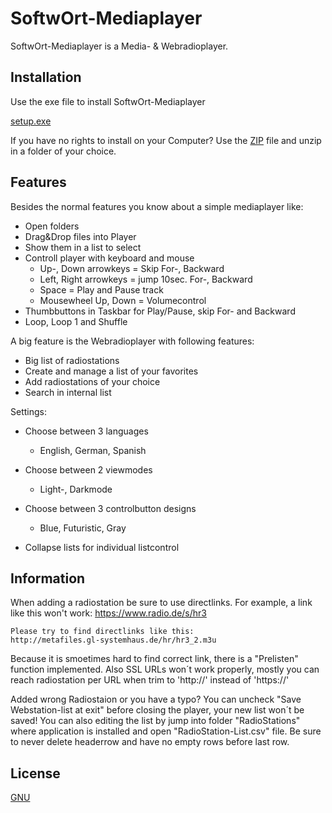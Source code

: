 # SoftwOrt-Mediaplayer

SoftwOrt-Mediaplayer is a Media- & Webradioplayer.

## Installation

Use the exe file to install SoftwOrt-Mediaplayer


[setup.exe](https://github.com/SoftwOrt-Engineering/SoftwOrt-Mediaplayer/blob/master/setup.exe)

If you have no rights to install on your Computer? Use the [ZIP](https://github.com/SoftwOrt-Engineering/SoftwOrt-Mediaplayer/blob/master/SoftwOrt-Mediaplayer.zip) file
and unzip in a folder of your choice.

## Features

Besides the normal features you know about a simple mediaplayer like:

- Open folders
- Drag&Drop files into Player
- Show them in a list to select
- Controll player with keyboard and mouse
	- Up-, Down arrowkeys = Skip For-, Backward
	- Left, Right arrowkeys = jump 10sec. For-, Backward
	- Space = Play and Pause track
	- Mousewheel Up, Down = Volumecontrol
- Thumbbuttons in Taskbar for Play/Pause, skip For- and Backward
- Loop, Loop 1 and Shuffle

A big feature is the Webradioplayer with following features:

- Big list of radiostations
- Create and manage a list of your favorites
- Add radiostations of your choice
- Search in internal list

Settings:

- Choose between 3 languages
	- English, German, Spanish
- Choose between 2 viewmodes
	- Light-, Darkmode
- Choose between 3 controlbutton designs
	- Blue, Futuristic, Gray

- Collapse lists for individual listcontrol

## Information

When adding a radiostation be sure to use directlinks.
	For example, a link like this won't work:
	https://www.radio.de/s/hr3
	
	Please try to find directlinks like this:
	http://metafiles.gl-systemhaus.de/hr/hr3_2.m3u
Because it is smoetimes hard to find correct link, there is a "Prelisten" function implemented.
Also SSL URLs won´t work properly, mostly you can reach radiostation per URL when trim to 'http://' instead of 'https://'

Added wrong Radiostaion or you have a typo? You can uncheck "Save Webstation-list at exit" before closing
the player, your new list won´t be saved!
You can also editing the list by jump into folder "RadioStations" where application is installed and open
"RadioStation-List.csv" file.
Be sure to never delete headerrow and have no empty rows before last row.

## License

[GNU](https://choosealicense.com/licenses/gpl-3.0/)
